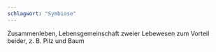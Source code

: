 ```yaml
---
schlagwort: "Symbiose"
---
```

Zusammenleben, Lebensgemeinschaft zweier Lebewesen zum Vorteil beider, z. B. Pilz und Baum

